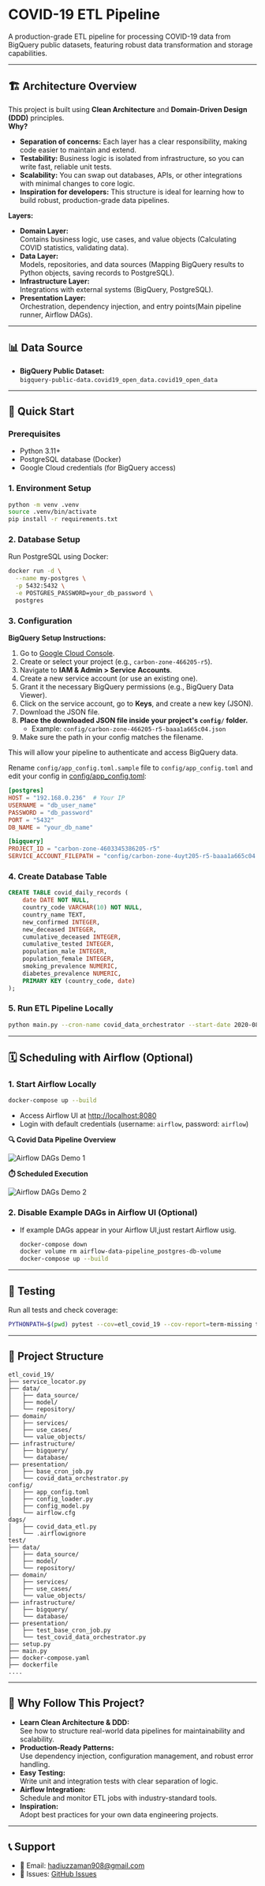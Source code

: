 # COVID-19 ETL Pipeline

A production-grade ETL pipeline for processing COVID-19 data from BigQuery public datasets, featuring robust data transformation and storage capabilities.

---

## 🏗️ Architecture Overview

This project is built using **Clean Architecture** and **Domain-Driven Design (DDD)** principles.  
**Why?**  
- **Separation of concerns:** Each layer has a clear responsibility, making code easier to maintain and extend.
- **Testability:** Business logic is isolated from infrastructure, so you can write fast, reliable unit tests.
- **Scalability:** You can swap out databases, APIs, or other integrations with minimal changes to core logic.
- **Inspiration for developers:** This structure is ideal for learning how to build robust, production-grade data pipelines.

**Layers:**
- **Domain Layer:**  
  Contains business logic, use cases, and value objects (Calculating COVID statistics, validating data). 
- **Data Layer:**  
  Models, repositories, and data sources (Mapping BigQuery results to Python objects, saving records to PostgreSQL).
- **Infrastructure Layer:**  
  Integrations with external systems (BigQuery, PostgreSQL).
- **Presentation Layer:**  
  Orchestration, dependency injection, and entry points(Main pipeline runner, Airflow DAGs).

---

## 📊 Data Source

- **BigQuery Public Dataset:**  
  `bigquery-public-data.covid19_open_data.covid19_open_data`

---

## 🚀 Quick Start

### Prerequisites

- Python 3.11+
- PostgreSQL database (Docker)
- Google Cloud credentials (for BigQuery access)

### 1. Environment Setup

```bash
python -m venv .venv
source .venv/bin/activate
pip install -r requirements.txt
```

### 2. Database Setup

Run PostgreSQL using Docker:

```bash
docker run -d \
  --name my-postgres \
  -p 5432:5432 \
  -e POSTGRES_PASSWORD=your_db_password \
  postgres
```

### 3. Configuration

**BigQuery Setup Instructions:**

1. Go to [Google Cloud Console](https://console.cloud.google.com/).
2. Create or select your project (e.g., `carbon-zone-466205-r5`).
3. Navigate to **IAM & Admin > Service Accounts**.
4. Create a new service account (or use an existing one).
5. Grant it the necessary BigQuery permissions (e.g., BigQuery Data Viewer).
6. Click on the service account, go to **Keys**, and create a new key (JSON).
7. Download the JSON file.
8. **Place the downloaded JSON file inside your project's `config/` folder.**
   - Example: `config/carbon-zone-466205-r5-baaa1a665c04.json`
9. Make sure the path in your config matches the filename.

This will allow your pipeline to authenticate and access BigQuery data.


Rename `config/app_config.toml.sample` file to `config/app_config.toml` and
edit your config in [config/app_config.toml](config/app_config.toml.sample):

```toml
[postgres]
HOST = "192.168.0.236"  # Your IP
USERNAME = "db_user_name"
PASSWORD = "db_password"
PORT = "5432"
DB_NAME = "your_db_name"

[bigquery]
PROJECT_ID = "carbon-zone-4603345386205-r5"
SERVICE_ACCOUNT_FILEPATH = "config/carbon-zone-4uyt205-r5-baaa1a665c04.json"
```

### 4. Create Database Table

```sql
CREATE TABLE covid_daily_records (
    date DATE NOT NULL,
    country_code VARCHAR(10) NOT NULL,
    country_name TEXT,
    new_confirmed INTEGER,
    new_deceased INTEGER,
    cumulative_deceased INTEGER,
    cumulative_tested INTEGER,
    population_male INTEGER,
    population_female INTEGER,
    smoking_prevalence NUMERIC,
    diabetes_prevalence NUMERIC,
    PRIMARY KEY (country_code, date)
);
```

### 5. Run ETL Pipeline Locally

```bash
python main.py --cron-name covid_data_orchestrator --start-date 2020-08-01 --end-date 2020-08-02
```

---

## 🗓️ Scheduling with Airflow (Optional)

### 1. Start Airflow Locally

```bash
docker-compose up --build
```

- Access Airflow UI at [http://localhost:8080](http://localhost:8080/dags/covid_data_pipeline)
- Login with default credentials (username: `airflow`, password: `airflow`)

**🔍 Covid Data Pipeline Overview**

![Airflow DAGs Demo 1](images/airflow_demo.png)

**⏱️ Scheduled Execution**

![Airflow DAGs Demo 2](images/airflow_demo_2.png)

### 2. Disable Example DAGs in Airflow UI (Optional)

- If example DAGs appear in your Airflow UI,just restart Airflow usig.
  ```bash
  docker-compose down
  docker volume rm airflow-data-pipeline_postgres-db-volume
  docker-compose up --build
  ```
---


## 🧪 Testing

Run all tests and check coverage:

```bash
PYTHONPATH=$(pwd) pytest --cov=etl_covid_19 --cov-report=term-missing test/
```

---

## 📁 Project Structure

```
etl_covid_19/
├── service_locator.py
├── data/
│   ├── data_source/
│   ├── model/
│   └── repository/
├── domain/
│   ├── services/
│   ├── use_cases/
│   └── value_objects/
├── infrastructure/
│   ├── bigquery/
│   └── database/
├── presentation/
│   ├── base_cron_job.py
│   └── covid_data_orchestrator.py
config/
│   ├── app_config.toml
│   ├── config_loader.py
│   ├── config_model.py
│   └── airflow.cfg
dags/
│   ├── covid_data_etl.py
│   └── .airflowignore
test/
├── data/
│   ├── data_source/
│   ├── model/
│   └── repository/
├── domain/
│   ├── services/
│   ├── use_cases/
│   └── value_objects/
├── infrastructure/
│   ├── bigquery/
│   └── database/
├── presentation/
│   ├── test_base_cron_job.py
│   └── test_covid_data_orchestrator.py
├── setup.py
├── main.py
├── docker-compose.yaml
├── dockerfile
....
```

---

## 🌟 Why Follow This Project?

- **Learn Clean Architecture & DDD:**  
  See how to structure real-world data pipelines for maintainability and scalability.
- **Production-Ready Patterns:**  
  Use dependency injection, configuration management, and robust error handling.
- **Easy Testing:**  
  Write unit and integration tests with clear separation of logic.
- **Airflow Integration:**  
  Schedule and monitor ETL jobs with industry-standard tools.
- **Inspiration:**  
  Adopt best practices for your own data engineering projects.

---

## 📞 Support

- 📧 Email: hadiuzzaman908@gmail.com
- 🐛 Issues: [GitHub Issues](https://github.com/hadiuzzaman524/python-clean-architecture/issues)


